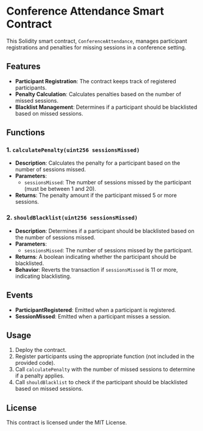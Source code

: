 # Conference Attendance Smart Contract

This Solidity smart contract, `ConferenceAttendance`, manages participant registrations and penalties for missing sessions in a conference setting. 

## Features

- **Participant Registration**: The contract keeps track of registered participants.
- **Penalty Calculation**: Calculates penalties based on the number of missed sessions.
- **Blacklist Management**: Determines if a participant should be blacklisted based on missed sessions.

## Functions

### 1. `calculatePenalty(uint256 sessionsMissed)`

- **Description**: Calculates the penalty for a participant based on the number of sessions missed.
- **Parameters**:
  - `sessionsMissed`: The number of sessions missed by the participant (must be between 1 and 20).
- **Returns**: The penalty amount if the participant missed 5 or more sessions.

### 2. `shouldBlacklist(uint256 sessionsMissed)`

- **Description**: Determines if a participant should be blacklisted based on the number of sessions missed.
- **Parameters**:
  - `sessionsMissed`: The number of sessions missed by the participant.
- **Returns**: A boolean indicating whether the participant should be blacklisted.
- **Behavior**: Reverts the transaction if `sessionsMissed` is 11 or more, indicating blacklisting.

## Events

- **ParticipantRegistered**: Emitted when a participant is registered.
- **SessionMissed**: Emitted when a participant misses a session.

## Usage

1. Deploy the contract.
2. Register participants using the appropriate function (not included in the provided code).
3. Call `calculatePenalty` with the number of missed sessions to determine if a penalty applies.
4. Call `shouldBlacklist` to check if the participant should be blacklisted based on missed sessions.

## License

This contract is licensed under the MIT License.
